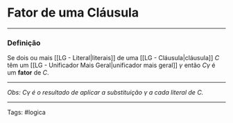 
# Fator de uma Cláusula

---

### Definição

Se dois ou mais [[LG - Literal|literais]] de uma [[LG - Cláusula|cláusula]] $C$ têm um [[LG - Unificador Mais Geral|unificador mais geral]] $\gamma$ então $C \gamma$ é um **fator** de $C$.

---

*Obs: $C \gamma$ é o resultado de aplicar a substituição $\gamma$ a cada literal de $C$.*

---

Tags: #logica

